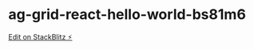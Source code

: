 # ag-grid-react-hello-world-bs81m6

[Edit on StackBlitz ⚡️](https://stackblitz.com/edit/ag-grid-react-hello-world-bs81m6)